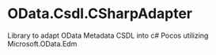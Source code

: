 # OData.Csdl.CSharpAdapter
Library to adapt OData Metadata CSDL into c# Pocos utilizing Microsoft.OData.Edm 
